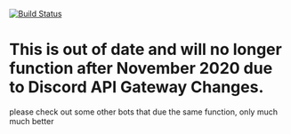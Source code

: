 [![Build Status](https://travis-ci.org/swvn9/discordgaming.svg?branch=master)](https://travis-ci.org/swvn9/discordgaming)

# This is out of date and will no longer function after November 2020 due to Discord API Gateway Changes.
please check out some other bots that due the same function, only much much better

